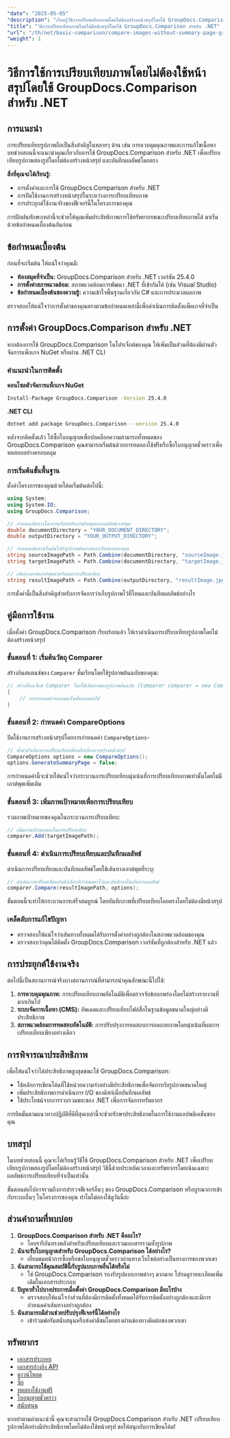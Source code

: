 ```yaml
---
"date": "2025-05-05"
"description": "เรียนรู้วิธีการเปรียบเทียบภาพโดยไม่ต้องสร้างหน้าสรุปโดยใช้ GroupDocs.Comparison สำหรับ .NET ปรับปรุงเวิร์กโฟลว์ของคุณอย่างมีประสิทธิภาพ"
"title": "วิธีการเปรียบเทียบภาพโดยไม่มีหน้าสรุปโดยใช้ GroupDocs.Comparison สำหรับ .NET"
"url": "/th/net/basic-comparison/compare-images-without-summary-page-groupdocs-net/"
"weight": 1
---
```


# วิธีการใช้การเปรียบเทียบภาพโดยไม่ต้องใช้หน้าสรุปโดยใช้ GroupDocs.Comparison สำหรับ .NET

## การแนะนำ

การเปรียบเทียบรูปภาพถือเป็นสิ่งสำคัญในหลายๆ ด้าน เช่น การควบคุมคุณภาพและการแก้ไขเนื้อหา บทช่วยสอนนี้จะแนะนำคุณเกี่ยวกับการใช้ GroupDocs.Comparison สำหรับ .NET เพื่อเปรียบเทียบรูปภาพสองรูปโดยไม่ต้องสร้างหน้าสรุป และบันทึกผลลัพธ์โดยตรง

**สิ่งที่คุณจะได้เรียนรู้:**
- การตั้งค่าและการใช้ GroupDocs.Comparison สำหรับ .NET
- การปิดใช้งานการสร้างหน้าสรุปในระหว่างการเปรียบเทียบภาพ
- การประยุกต์ใช้งานจริงของฟีเจอร์นี้ในโครงการของคุณ

การฝึกฝนทักษะเหล่านี้จะช่วยให้คุณเพิ่มประสิทธิภาพการใช้ทรัพยากรขณะเปรียบเทียบภาพได้ มาเริ่มด้วยข้อกำหนดเบื้องต้นกันก่อน

## ข้อกำหนดเบื้องต้น

ก่อนที่จะเริ่มต้น ให้แน่ใจว่าคุณมี:
- **ห้องสมุดที่จำเป็น:** GroupDocs.Comparison สำหรับ .NET เวอร์ชัน 25.4.0
- **การตั้งค่าสภาพแวดล้อม:** สภาพแวดล้อมการพัฒนา .NET ที่เข้ากันได้ (เช่น Visual Studio)
- **ข้อกำหนดเบื้องต้นของความรู้:** ความเข้าใจพื้นฐานเกี่ยวกับ C# และการประมวลผลภาพ

ตรวจสอบให้แน่ใจว่าการตั้งค่าของคุณตรงตามข้อกำหนดเหล่านี้เพื่อดำเนินการติดตั้งแพ็คเกจที่จำเป็น

## การตั้งค่า GroupDocs.Comparison สำหรับ .NET

หากต้องการใช้ GroupDocs.Comparison ในโปรเจ็กต์ของคุณ ให้เพิ่มเป็นส่วนที่ต้องมีผ่านตัวจัดการแพ็กเกจ NuGet หรือผ่าน .NET CLI

### คำแนะนำในการติดตั้ง

**คอนโซลตัวจัดการแพ็กเกจ NuGet**
```bash
Install-Package GroupDocs.Comparison -Version 25.4.0
```

**.NET CLI**
```bash
dotnet add package GroupDocs.Comparison --version 25.4.0
```

หลังจากติดตั้งแล้ว ให้ซื้อใบอนุญาตเพื่อปลดล็อกความสามารถทั้งหมดของ GroupDocs.Comparison คุณสามารถเริ่มต้นด้วยการทดลองใช้ฟรีหรือซื้อใบอนุญาตชั่วคราวเพื่อทดสอบอย่างครอบคลุม

### การเริ่มต้นขั้นพื้นฐาน

ตั้งค่าโครงการของคุณด้วยโค้ดเริ่มต้นต่อไปนี้:

```csharp
using System;
using System.IO;
using GroupDocs.Comparison;

// กำหนดเส้นทางไดเรกทอรีสำหรับภาพอินพุตและผลลัพธ์เอาท์พุต
double documentDirectory = "YOUR_DOCUMENT_DIRECTORY";
double outputDirectory = "YOUR_OUTPUT_DIRECTORY";

// กำหนดเส้นทางเริ่มต้นไปยังรูปภาพต้นทางและเป้าหมายของคุณ
string sourceImagePath = Path.Combine(documentDirectory, "sourceImage.jpg");
string targetImagePath = Path.Combine(documentDirectory, "targetImage.jpg");

// เส้นทางภาพเอาท์พุตสำหรับผลการเปรียบเทียบ
string resultImagePath = Path.Combine(outputDirectory, "resultImage.jpg");
```

การตั้งค่านี้เป็นสิ่งสำคัญสำหรับการจัดการว่าเก็บรูปภาพไว้ที่ไหนและบันทึกผลลัพธ์อย่างไร

## คู่มือการใช้งาน

เมื่อตั้งค่า GroupDocs.Comparison เรียบร้อยแล้ว ให้เราดำเนินการเปรียบเทียบรูปภาพโดยไม่ต้องสร้างหน้าสรุป

### ขั้นตอนที่ 1: เริ่มต้นวัตถุ Comparer

สร้างอินสแตนซ์ของ `Comparer` ชั้นเรียนโดยใช้รูปภาพต้นฉบับของคุณ:

```csharp
// สร้างอ็อบเจ็กต์ Comparer โดยใช้เส้นทางของรูปภาพต้นฉบับ (Comparer comparer = new Comparer(sourceImagePath))
{
    // การกำหนดค่าจะตามมาในขั้นตอนต่อไป
}
```

### ขั้นตอนที่ 2: กำหนดค่า CompareOptions

ปิดใช้งานการสร้างหน้าสรุปโดยการกำหนดค่า `CompareOptions`-

```csharp
// ตั้งค่าตัวเลือกการเปรียบเทียบเพื่อหลีกเลี่ยงการสร้างหน้าสรุป
CompareOptions options = new CompareOptions();
options.GenerateSummaryPage = false;
```

การกำหนดค่านี้จะช่วยให้แน่ใจว่ากระบวนการเปรียบเทียบมุ่งเน้นที่การเปรียบเทียบภาพเท่านั้นโดยไม่มีเอาต์พุตเพิ่มเติม

### ขั้นตอนที่ 3: เพิ่มภาพเป้าหมายเพื่อการเปรียบเทียบ

รวมภาพเป้าหมายของคุณในกระบวนการเปรียบเทียบ:

```csharp
// เพิ่มภาพเป้าหมายลงในการเปรียบเทียบ
comparer.Add(targetImagePath);
```

### ขั้นตอนที่ 4: ดำเนินการเปรียบเทียบและบันทึกผลลัพธ์

ดำเนินการเปรียบเทียบและบันทึกผลลัพธ์โดยใช้เส้นทางเอาต์พุตที่ระบุ:

```csharp
// ดำเนินการเปรียบเทียบกับตัวเลือกที่กำหนดค่าไว้และบันทึกลงในเส้นทางผลลัพธ์
comparer.Compare(resultImagePath, options);
```

ขั้นตอนนี้จะทำให้กระบวนการเสร็จสมบูรณ์ โดยบันทึกภาพที่เปรียบเทียบโดยตรงโดยไม่ต้องมีหน้าสรุป

### เคล็ดลับการแก้ไขปัญหา

- ตรวจสอบให้แน่ใจว่าเส้นทางทั้งหมดได้รับการตั้งค่าอย่างถูกต้องในสภาพแวดล้อมของคุณ
- ตรวจสอบว่าคุณได้ติดตั้ง GroupDocs.Comparison เวอร์ชันที่ถูกต้องสำหรับ .NET แล้ว

## การประยุกต์ใช้งานจริง

ต่อไปนี้เป็นสถานการณ์จริงบางสถานการณ์ที่สามารถนำคุณลักษณะนี้ไปใช้:
1. **การควบคุมคุณภาพ:** การเปรียบเทียบภาพอัตโนมัติเพื่อตรวจจับข้อบกพร่องโดยไม่สร้างรายงานที่มากเกินไป
2. **ระบบจัดการเนื้อหา (CMS):** อัพเดตและเปรียบเทียบไฟล์สื่อในฐานข้อมูลขนาดใหญ่อย่างมีประสิทธิภาพ
3. **สภาพแวดล้อมการทดสอบอัตโนมัติ:** การปรับปรุงการทดสอบการถดถอยภาพโดยมุ่งเน้นที่ผลการเปรียบเทียบเพียงอย่างเดียว

## การพิจารณาประสิทธิภาพ

เพื่อให้แน่ใจว่าได้ประสิทธิภาพสูงสุดขณะใช้ GroupDocs.Comparison:
- ใช้หลักการเขียนโค้ดที่ใช้หน่วยความจำอย่างมีประสิทธิภาพเพื่อจัดการกับรูปภาพขนาดใหญ่
- เพิ่มประสิทธิภาพการดำเนินการ I/O ของดิสก์เมื่อบันทึกผลลัพธ์
- ใช้ประโยชน์จากการรวบรวมขยะของ .NET เพื่อการจัดการทรัพยากร

การยึดมั่นตามแนวทางปฏิบัติที่ดีที่สุดเหล่านี้จะช่วยรักษาประสิทธิภาพในการใช้งานแอปพลิเคชันของคุณ

## บทสรุป

ในบทช่วยสอนนี้ คุณจะได้เรียนรู้วิธีใช้ GroupDocs.Comparison สำหรับ .NET เพื่อเปรียบเทียบรูปภาพสองรูปโดยไม่ต้องสร้างหน้าสรุป วิธีนี้ช่วยประหยัดเวลาและทรัพยากรโดยเน้นเฉพาะผลลัพธ์การเปรียบเทียบที่จำเป็นเท่านั้น

ขั้นตอนต่อไปอาจรวมถึงการสำรวจฟีเจอร์อื่นๆ ของ GroupDocs.Comparison หรือบูรณาการเข้ากับระบบอื่นๆ ในโครงการของคุณ ทำไมไม่ลองใช้ดูวันนี้ล่ะ

## ส่วนคำถามที่พบบ่อย

1. **GroupDocs.Comparison สำหรับ .NET คืออะไร?**
   - ไลบรารีอันทรงพลังสำหรับเปรียบเทียบและรวมเอกสารรวมทั้งรูปภาพ
2. **ฉันจะรับใบอนุญาตสำหรับ GroupDocs.Comparison ได้อย่างไร?**
   - เยี่ยมชมหน้าการซื้อหรือขอใบอนุญาตชั่วคราวผ่านทางเว็บไซต์อย่างเป็นทางการของพวกเขา
3. **ฉันสามารถใช้คุณสมบัตินี้กับรูปแบบภาพอื่นได้หรือไม่**
   - ใช่ GroupDocs.Comparison รองรับรูปแบบภาพต่างๆ มากมาย โปรดดูรายละเอียดเพิ่มเติมในเอกสารประกอบ
4. **ปัญหาทั่วไปบางประการเมื่อตั้งค่า GroupDocs.Comparison มีอะไรบ้าง**
   - ตรวจสอบให้แน่ใจว่าส่วนที่ต้องมีการติดตั้งทั้งหมดได้รับการติดตั้งอย่างถูกต้องและมีการกำหนดค่าเส้นทางอย่างถูกต้อง
5. **ฉันสามารถมีส่วนช่วยปรับปรุงฟีเจอร์นี้ได้อย่างไร**
   - เข้าร่วมฟอรัมสนับสนุนหรือส่งคำติชมโดยตรงผ่านช่องทางติดต่อของพวกเขา

## ทรัพยากร

- [เอกสารประกอบ](https://docs.groupdocs.com/comparison/net/)
- [เอกสารอ้างอิง API](https://reference.groupdocs.com/comparison/net/)
- [ดาวน์โหลด](https://releases.groupdocs.com/comparison/net/)
- [ซื้อ](https://purchase.groupdocs.com/buy)
- [ทดลองใช้งานฟรี](https://releases.groupdocs.com/comparison/net/)
- [ใบอนุญาตชั่วคราว](https://purchase.groupdocs.com/temporary-license/)
- [สนับสนุน](https://forum.groupdocs.com/c/comparison/)

หากทำตามคำแนะนำนี้ คุณจะสามารถใช้ GroupDocs.Comparison สำหรับ .NET เปรียบเทียบรูปภาพได้อย่างมีประสิทธิภาพโดยไม่ต้องใช้หน้าสรุป ขอให้สนุกกับการเขียนโค้ด!